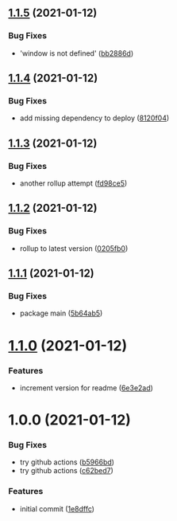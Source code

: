 ## [1.1.5](https://github.com/promotedai/promoted-event-logger-ts/compare/v1.1.4...v1.1.5) (2021-01-12)


### Bug Fixes

* 'window is not defined' ([bb2886d](https://github.com/promotedai/promoted-event-logger-ts/commit/bb2886df44afb699dd42e5700f56cb5a2c009a20))

## [1.1.4](https://github.com/promotedai/promoted-event-logger-ts/compare/v1.1.3...v1.1.4) (2021-01-12)


### Bug Fixes

* add missing dependency to deploy ([8120f04](https://github.com/promotedai/promoted-event-logger-ts/commit/8120f04cb749b2bcd06a26485b686866523c527b))

## [1.1.3](https://github.com/promotedai/promoted-event-logger-ts/compare/v1.1.2...v1.1.3) (2021-01-12)


### Bug Fixes

* another rollup attempt ([fd98ce5](https://github.com/promotedai/promoted-event-logger-ts/commit/fd98ce514374b1eec8292a1408c81fdf4e77dd65))

## [1.1.2](https://github.com/promotedai/promoted-event-logger-ts/compare/v1.1.1...v1.1.2) (2021-01-12)


### Bug Fixes

* rollup to latest version ([0205fb0](https://github.com/promotedai/promoted-event-logger-ts/commit/0205fb03d4bf407f44a7a3f3b444c59a04e5eb99))

## [1.1.1](https://github.com/promotedai/promoted-event-logger-ts/compare/v1.1.0...v1.1.1) (2021-01-12)


### Bug Fixes

* package main ([5b64ab5](https://github.com/promotedai/promoted-event-logger-ts/commit/5b64ab5ca87935df8707d11dba9bd89715513ee3))

# [1.1.0](https://github.com/promotedai/promoted-event-logger-ts/compare/v1.0.0...v1.1.0) (2021-01-12)


### Features

* increment version for readme ([6e3e2ad](https://github.com/promotedai/promoted-event-logger-ts/commit/6e3e2ad4d1fc4699fad3d185f31453f6abf22308))

# 1.0.0 (2021-01-12)


### Bug Fixes

* try github actions ([b5966bd](https://github.com/promotedai/promoted-event-logger-ts/commit/b5966bdb38de005ac18e4166f34688babefe45be))
* try github actions ([c62bed7](https://github.com/promotedai/promoted-event-logger-ts/commit/c62bed71b90609c39264df26d0e03b1acc06dc0d))


### Features

* initial commit ([1e8dffc](https://github.com/promotedai/promoted-event-logger-ts/commit/1e8dffc30dc451ae56aabf68e94368b9818796c0))
